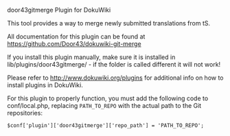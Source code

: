 door43gitmerge Plugin for DokuWiki

This tool provides a way to merge newly submitted translations from tS.

All documentation for this plugin can be found at
https://github.com/Door43/dokuwiki-git-merge

If you install this plugin manually, make sure it is installed in
lib/plugins/door43gitmerge/ - if the folder is called different it
will not work!

Please refer to http://www.dokuwiki.org/plugins for additional info
on how to install plugins in DokuWiki.

For this plugin to properly function, you must add the following code
to conf/local.php, replacing `PATH_TO_REPO` with the actual path to
the Git repositories:

    $conf['plugin']['door43gitmerge']['repo_path'] = 'PATH_TO_REPO';